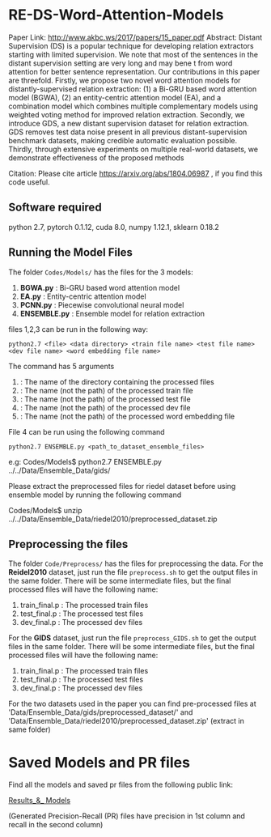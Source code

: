 # RE-DS-Word-Attention-Models
Paper Link: http://www.akbc.ws/2017/papers/15_paper.pdf 
Abstract: Distant Supervision (DS) is a popular technique for developing relation extractors starting with limited supervision. We note that most of the sentences in the distant supervision setting are very long and may bene t from word attention for better sentence representation. Our contributions in this paper are threefold. Firstly, we propose two novel word attention models for distantly-supervised relation extraction: (1) a Bi-GRU based word attention model (BGWA), (2) an entity-centric attention model (EA), and a combination model which combines multiple complementary models using weighted voting method for improved relation extraction. Secondly, we introduce GDS, a new distant supervision dataset for relation extraction. GDS removes test data noise present in all previous distant-supervision benchmark datasets, making credible automatic evaluation possible. Thirdly, through extensive experiments on multiple real-world datasets, we demonstrate effectiveness of the proposed methods

Citation: Please cite article https://arxiv.org/abs/1804.06987 , if you find this code useful. 

## Software required

python 2.7, 
pytorch 0.1.12, 
cuda 8.0, 
numpy 1.12.1, 
sklearn 0.18.2 

## Running the Model Files

The folder `Codes/Models/` has the files for the 3 models: 
1. **BGWA.py** : Bi-GRU based word attention model
2. **EA.py** : Entity-centric attention model
3. **PCNN.py** : Piecewise convolutional neural model
4. **ENSEMBLE.py** : Ensemble model for relation extraction

files 1,2,3 can be run in the following way:
```
python2.7 <file> <data directory> <train file name> <test file name> <dev file name> <word embedding file name>
```
The command has 5 arguments
1. <data directory> : The name of the directory containing the processed files
2. <train file name> : The name (not the path) of the processed train file
3. <test file name> : The name (not the path) of the processed test file
4. <dev file name> : The name (not the path) of the processed dev file
5. <word embedding file name> : The name (not the path) of the processed word embedding file

File 4 can be run using the following command

```
python2.7 ENSEMBLE.py <path_to_dataset_ensemble_files>

```
e.g: Codes/Models$ python2.7 ENSEMBLE.py ../../Data/Ensemble_Data/gids/ 

Please extract the preprocessed files for riedel dataset before using ensemble model by running the following command

Codes/Models$ unzip ../../Data/Ensemble_Data/riedel2010/preprocessed_dataset.zip

## Preprocessing the files

The folder `Code/Preprocess/` has the files for preprocessing the data. 
For the **Reidel2010** dataset, just run the file `preprocess.sh` to get the output files in the same folder. There will be some intermediate files, but the final processed files will have the following name:
1. train_final.p : The processed train files
2. test_final.p : The processed test files
3. dev_final.p : The processed dev files

For the **GIDS** dataset, just run the file `preprocess_GIDS.sh` to get the output files in the same folder. There will be some intermediate files, but the final processed files will have the following name:
1. train_final.p : The processed train files
2. test_final.p : The processed test files
3. dev_final.p : The processed dev files

For the two datasets used in the paper you can find pre-processed files at 'Data/Ensemble_Data/gids/preprocessed_dataset/' and 'Data/Ensemble_Data/riedel2010/preprocessed_dataset.zip' (extract in same folder)

# Saved Models and PR files

Find all the models and saved pr files from the following public link:

[Results_&_ Models](https://www.dropbox.com/s/69j59s81d8bxaa5/RE-best-models.zip?dl=0)

(Generated Precision-Recall (PR) files have precision in 1st column and recall in the second column)
